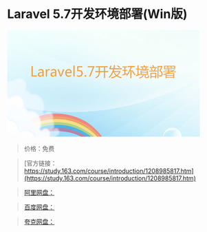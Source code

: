 # Laravel 5.7开发环境部署(Win版)

![img](../../../assets/study163/free/ede6de17ac2446809262d006b4b38920.jpg)

> 价格：免费

> [官方链接：https://study.163.com/course/introduction/1208985817.htm](https://study.163.com/course/introduction/1208985817.htm)

> [阿里网盘：]()

> [百度网盘：]()

> [夸克网盘：]()
